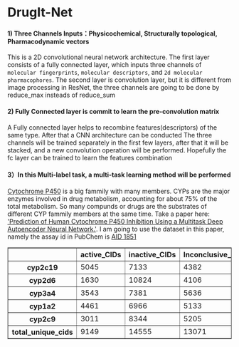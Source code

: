 # DrugIt-Net


#### 1) Three Channels Inputs：Physicochemical, Structurally topological, Pharmacodynamic vectors
This is a 2D convolutional neural network architecture. 
The first layer consists of a fully connected layer, which inputs three channels of `molecular fingerprints`, `molecular descriptors`, and `2d molecular pharmacophores`. 
The second layer is convolution layer, but it is different from image processing in ResNet, the three channels are going to be done by reduce_max insteads of reduce_sum


#### 2) Fully Connected layer is commit to learn the pre-convolution matrix

A Fully connected layer helps to recombine features(descriptors) of the same type. After that a CNN architecture can be conducted
The three channels will be trained separately in the first few layers, after that it will be stacked, and a new convolution operation will be performed. Hopefully the fc layer can be trained to learn the features combination


#### 3）In this Multi-label task, a multi-task learning method will be performed

[Cytochrome P450](https://en.wikipedia.org/wiki/Cytochrome_P450) is a big fammily with many members. CYPs are the major enzymes involved in drug metabolism, accounting for about 75% of the total metabolism. So many compunds or drugs are the substrates of different CYP fammily members at the same time. Take a paper here: ['Prediction of Human Cytochrome P450 Inhibition Using a Multitask Deep Autoencoder Neural Network.'](https://www.ncbi.nlm.nih.gov/pubmed/29775322). I am going to use the dataset in this paper, namely the assay id in PubChem is [AID 1851](https://pubchem.ncbi.nlm.nih.gov/bioassay/1851#section=Data-Table)

 <table border="1" class="dataframe">  <thead>    <tr style="text-align: right;">      <th></th>      <th>active_CIDs</th>      <th>inactive_CIDs</th>      <th>Inconclusive_CIDs</th>    </tr>  </thead>  <tbody>    <tr>      <th>cyp2c19</th>      <td>5045</td>      <td>7133</td>      <td>4382</td>    </tr>    <tr>      <th>cyp2d6</th>      <td>1630</td>      <td>10824</td>      <td>4106</td>    </tr>    <tr>      <th>cyp3a4</th>      <td>3543</td>      <td>7381</td>      <td>5636</td>    </tr>    <tr>      <th>cyp1a2</th>      <td>4461</td>      <td>6966</td>      <td>5133</td>    </tr>    <tr>      <th>cyp2c9</th>      <td>3011</td>      <td>8344</td>      <td>5205</td>    </tr>    <tr>      <th>total_unique_cids</th>      <td>9149</td>      <td>14555</td>      <td>13071</td>    </tr>  </tbody></table>
